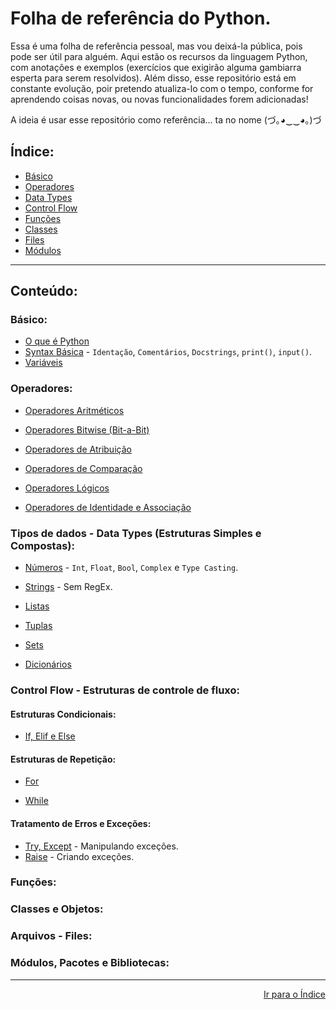 # Folha de referência do Python.

Essa é uma folha de referência pessoal, mas vou deixá-la pública, pois pode ser útil para alguém. Aqui estão os recursos da linguagem Python, com anotações e exemplos (exercícios que exigirão alguma gambiarra esperta para serem resolvidos). Além disso, esse repositório está em constante evolução, poir pretendo atualiza-lo com o tempo, conforme for aprendendo coisas novas, ou novas funcionalidades forem adicionadas!

A ideia é usar esse repositório como referência... ta no nome (づ｡◕‿‿◕｡)づ

## Índice:

- [Básico](https://github.com/marcoshsq/Python_Reference_sheet#b%C3%A1sico)
- [Operadores](https://github.com/marcoshsq/Python_Reference_sheet#operadores)
- [Data Types](https://github.com/marcoshsq/Python_Reference_sheet#tipos-de-dados---data-types-estruturas-simples-e-compostas)
- [Control Flow](https://github.com/marcoshsq/Python_Reference_sheet#control-flow---estruturas-de-controle-de-fluxo)
- [Funções](https://github.com/marcoshsq/Python_Reference_sheet#fun%C3%A7%C3%B5es)
- [Classes](https://github.com/marcoshsq/Python_Reference_sheet#classes-e-objetos)
- [Files](https://github.com/marcoshsq/Python_Reference_sheet#arquivos---files)
- [Módulos](https://github.com/marcoshsq/Python_Reference_sheet#m%C3%B3dulos-pacotes-e-bibliotecas)

---

## Conteúdo:

### Básico:

- [O que é Python]()
- [Syntax Básica]() - ``Identação``, ``Comentários``, ``Docstrings``, ``print()``, ``input()``. 
- [Variáveis]()

### Operadores:

- [Operadores Aritméticos]()

- [Operadores Bitwise (Bit-a-Bit)]()

- [Operadores de Atribuição]()

- [Operadores de Comparação]()

- [Operadores Lógicos]()

- [Operadores de Identidade e Associação]()

### Tipos de dados - Data Types (Estruturas Simples e Compostas):

- [Números]() - ``Int``, ``Float``, ``Bool``, ``Complex`` e ``Type Casting``.

- [Strings]() - Sem RegEx.

- [Listas]()

- [Tuplas]()

- [Sets]()

- [Dicionários]()

### Control Flow - Estruturas de controle de fluxo:

#### Estruturas Condicionais:

- [If, Elif e Else]() 

#### Estruturas de Repetição:

- [For]() 

- [While]()

#### Tratamento de Erros e Exceções:

- [Try, Except]() - Manipulando exceções.
- [Raise]() - Criando exceções.

### Funções:

### Classes e Objetos:

### Arquivos - Files:

### Módulos, Pacotes e Bibliotecas:

---

<div align="right">
  
[Ir para o Índice](https://github.com/marcoshsq/Python_Reference_sheet#guia)
  
</div>
